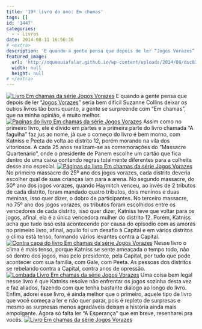 ```yaml
---
title: '19º livro do ano: Em chamas'
tags: []
id: '1447'
categories:
  - - Livros
date: 2014-08-11 16:56:36
# <extra>
description: 'E quando a gente pensa que depois de ler “Jogos Vorazes” seria bem difícil Suzanne Collins deixar os outros livros tão bons quanto, a gente se surpreende com “Em chamas”, que na minha opinião, é muito melhor. Assim como no primeiro livro, ele é divido em partes e a primeira parte do livro chamada “A fagulha” faz jus ao nome, já que o começo do livro é bem morno, com Katniss e Peeta de volta ao distrito 12, porém morando na vila dos vitoriosos. A cada 25 anos realizam-se as comemorações do ”Massacre Quartenário”, onde o presidente de Panem escolhe um cartão que fica dentro de uma caixa contendo regras totalmente diferentes para a colheita desse ano especial. No primeiro massacre do 25º ano dos jogos vorazes, cada distrito deveria escolher qual de suas crianças iam para a arena. No &hellip;'
featured_image: 
  url: 'http://oqueeuiafalar.github.io/wp-content/uploads/2014/08/dsc03135.jpg'
  width: null
  height: null
# </extra>
---
```


[![Livro Em chamas da série Jogos Vorazes ](http://162.243.62.160/wp-content/uploads/2014/08/dsc03135.jpg)](http://162.243.62.160/wp-content/uploads/2014/08/dsc03135.jpg) E quando a gente pensa que depois de ler “[Jogos Vorazes](http://nataliasantos.wordpress.com/2014/07/28/18o-livro-do-ano-jogos-vorazes/ "Jogos Vorazes")” seria bem difícil Suzanne Collins deixar os outros livros tão bons quanto, a gente se surpreende com “Em chamas”, que na minha opinião, é muito melhor. [![Paginas do livro Em chamas da série Jogos Vorazes ](http://162.243.62.160/wp-content/uploads/2014/08/dsc03137.jpg)](http://162.243.62.160/wp-content/uploads/2014/08/dsc03137.jpg) Assim como no primeiro livro, ele é divido em partes e a primeira parte do livro chamada “A fagulha” faz jus ao nome, já que o começo do livro é bem morno, com Katniss e Peeta de volta ao distrito 12, porém morando na vila dos vitoriosos. A cada 25 anos realizam-se as comemorações do ”Massacre Quartenário”, onde o presidente de Panem escolhe um cartão que fica dentro de uma caixa contendo regras totalmente diferentes para a colheita desse ano especial. [![Páginas do livro  Em chamas da série Jogos Vorazes ](http://162.243.62.160/wp-content/uploads/2014/08/dsc03136.jpg)](http://162.243.62.160/wp-content/uploads/2014/08/dsc03136.jpg) No primeiro massacre do 25º ano dos jogos vorazes, cada distrito deveria escolher qual de suas crianças iam para a arena. No segundo massacre, do 50º ano dos jogos vorazes, quando Haymitch venceu, ao invés de 2 tributos de cada distrito, foram mandado quatro tributos, dois meninos e duas meninas, isso quer dizer, o dobro de participantes. No terceiro massacre, no 75º ano dos jogos vorazes, os tributos foram escolhidos entre os vencedores de cada distrito, isso quer dizer, Katniss teve que voltar para os jogos, afinal, ela é a única vencedora mulher do distrito 12. Porém, Katniss acha que tudo isso esta acontecendo por causa do episodio com as amoras no primeiro livro, afinal, aquilo foi um desafio à Capital e em vários distritos o clima está tenso, formando vários levantes contra a Capital. [![Contra capa do livro Em chamas da série Jogos Vorazes ](http://162.243.62.160/wp-content/uploads/2014/08/dsc03138.jpg)](http://162.243.62.160/wp-content/uploads/2014/08/dsc03138.jpg) Nesse livro o clima é mais tenso, porque Katniss se sente ameaçada o tempo todo, não só dentro dos jogos, mas pelo presidente, pela Capital, por tudo que pode acontecer com sua família, com Gale, com Peeta. As pessoas dos distritos se rebelando contra a Capital, contra anos de opressão. [![Lombada Livro Em chamas da série Jogos Vorazes ](http://162.243.62.160/wp-content/uploads/2014/08/dsc03139.jpg)](http://162.243.62.160/wp-content/uploads/2014/08/dsc03139.jpg) Uma coisa bem legal nesse livro é que Katniss resolve não enfrentar os jogos sozinha desta vez e faz aliados, fazendo com que tenha bastante diálogo ao longo do livro. Enfim, adorei esse livro, é ainda melhor que o primeiro, aquele tipo de livro que você começa a ler e não quer parar, pois é repleto de surpresas e mesmo as surpresas menos agradáveis deixam a história ainda mais empolgante. Agora só falta ler “A Esperança” que em breve, resenharei pra vocês. [![Livro Em chamas da série Jogos Vorazes ](http://162.243.62.160/wp-content/uploads/2014/08/dsc03134.jpg)](http://162.243.62.160/wp-content/uploads/2014/08/dsc03134.jpg)
